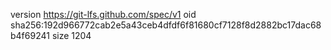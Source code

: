 version https://git-lfs.github.com/spec/v1
oid sha256:192d966772cab2e5a43ceb4dfdf6f81680cf7128f8d2882bc17dac68b4f69241
size 1204
